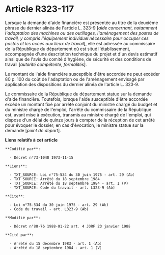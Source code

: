 # Article R323-117

Lorsque la demande d'aide financière est présentée au titre de la deuxième phrase du dernier alinéa de l'article L. 323-9
[*aide concernant, notamment l'adaptation des machines ou des outillages, l'aménagement des postes de travail, y compris
l'équipement individuel nécessaire pour occuper ces postes et les accès aux lieux de travail*], elle est adressée au
commissaire de la République du département où est situé l'établissement, accompagnée d'une description technique du projet
et d'un devis estimatif ainsi que de l'avis du comité d'hygiène, de sécurité et des conditions de travail [*autorité
compétente, formalités*].

Le montant de l'aide financière susceptible d'être accordée ne peut excéder 80 p. 100 du coût de l'adaptation ou de
l'aménagement envisagé par application des dispositions du dernier alinéa de l'article L. 323-9.

Le commissaire de la République du département statue sur la demande d'aide financière. Toutefois, lorsque l'aide susceptible
d'être accordée excède un montant fixé par arrêté conjoint du ministre chargé du budget et du ministre chargé de l'emploi,
l'arrêté du commissaire de la République est, avant mise à exécution, transmis au ministre chargé de l'emploi, qui dispose
d'un délai de quinze jours à compter de la réception de cet arrêté pour évoquer le dossier; en cas d'évocation, le ministre
statue sur la demande [*point de départ*].

**Liens relatifs à cet article**

	**Codifié par**:

	  - Décret n°73-1048 1973-11-15

	**Liens**:

	  - TXT_SOURCE: Loi n°75-534 du 30 juin 1975 - art. 29 (Ab)
	  - TXT_SOURCE: Arrêté du 18 septembre 1984
	  - TXT_SOURCE: Arrêté du 18 septembre 1984 - art. 1 (V)
	  - TXT_SOURCE: Code du travail - art. L323-9 (Ab)

	**Cite**:

	  - Loi n°75-534 du 30 juin 1975 - art. 29 (Ab)
	  - Code du travail - art. L323-9 (Ab)

	**Modifié par**:

	  - Décret n°88-76 1988-01-22 art. 4 JORF 23 janvier 1988

	**Cité par**:

	  - Arrêté du 15 décembre 1983 - art. 1 (Ab)
	  - Arrêté du 18 septembre 1984 - art. 1 (V)
